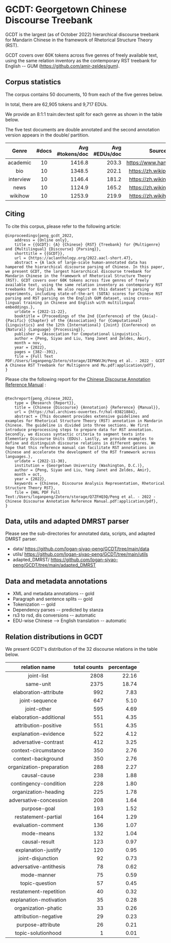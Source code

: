 # GCDT: Georgetown Chinese Discourse Treebank

GCDT is the largest (as of October 2022) hierarchical discourse treebank for Mandarin Chinese in the framework of Rhetorical Structure Theory (RST). 

GCDT covers over 60K tokens across five genres of freely available text, using the same relation inventory as the contemporary RST treebank for English -- GUM (https://github.com/amir-zeldes/gum). 


## Corpus statistics 
The corpus contains 50 documents, 10 from each of the five genres below.

In total, there are 62,905 tokens and  9,717 EDUs. 

We provide an 8:1:1 train:dev:test split for each genre as shown in the table below.

The five test documents are double annotated and the second annotation version appears in the double/ partition.

| Genre   |  #docs |  Avg #tokens/doc | Avg #EDUs/doc | Source | Dev doc | Test doc |
|:----------:|:-------------:|------:|------:|:-------------:|:-------------:|:-------------:|
| academic | 10 | 1416.8 | 203.3 | https://www.hanspub.org/ | gcdt_academic_peoples | gcdt_academic_dingzhen |
| bio | 10 | 1348.5 | 202.1 | https://zh.wikipedia.org/ | gcdt_bio_byron | gcdt_bio_dvorak |
| interview | 10 | 1146.4 | 181.2 | https://zh.wikinews.org/ | gcdt_interview_ward | gcdt_interview_wimax |
| news | 10 | 1124.9 | 165.2 | https://zh.wikinews.org/ | gcdt_news_famine | gcdt_news_simplified |
| wikihow | 10 | 1253.9 | 219.9 | https://zh.wikihow.com/ | gcdt_whow_hiking | gcdt_whow_thanksgiving |



## Citing

To cite this corpus, please refer to the following article:

```
@inproceedings{peng_gcdt_2022,
	address = {Online only},
	title = {{GCDT}: {A} {Chinese} {RST} {Treebank} for {Multigenre} and {Multilingual} {Discourse} {Parsing}},
	shorttitle = {{GCDT}},
	url = {https://aclanthology.org/2022.aacl-short.47},
	abstract = {A lack of large-scale human-annotated data has hampered the hierarchical discourse parsing of Chinese. In this paper, we present GCDT, the largest hierarchical discourse treebank for Mandarin Chinese in the framework of Rhetorical Structure Theory (RST). GCDT covers over 60K tokens across five genres of freely available text, using the same relation inventory as contemporary RST treebanks for English. We also report on this dataset's parsing experiments, including state-of-the-art (SOTA) scores for Chinese RST parsing and RST parsing on the English GUM dataset, using cross-lingual training in Chinese and English with multilingual embeddings.},
	urldate = {2022-11-22},
	booktitle = {Proceedings of the 2nd {Conference} of the {Asia}-{Pacific} {Chapter} of the {Association} for {Computational} {Linguistics} and the 12th {International} {Joint} {Conference} on {Natural} {Language} {Processing}},
	publisher = {Association for Computational Linguistics},
	author = {Peng, Siyao and Liu, Yang Janet and Zeldes, Amir},
	month = nov,
	year = {2022},
	pages = {382--391},
	file = {Full Text PDF:/Users/loganpeng/Zotero/storage/IEPKWVJH/Peng et al. - 2022 - GCDT A Chinese RST Treebank for Multigenre and Mu.pdf:application/pdf},
}
```

Please cite the following report for the [Chinese Discourse Annotation Reference Manual](https://hal.archives-ouvertes.fr/hal-03821884) :


```

@techreport{peng_chinese_2022,
	type = {Research {Report}},
	title = {Chinese {Discourse} {Annotation} {Reference} {Manual}},
	url = {https://hal.archives-ouvertes.fr/hal-03821884},
	abstract = {This document provides extensive guidelines and examples for Rhetorical Structure Theory (RST) annotation in Mandarin Chinese. The guideline is divided into three sections. We first introduce preprocessing steps to prepare data for RST annotation. Secondly, we discuss syntactic criteria to segment texts into Elementary Discourse Units (EDUs). Lastly, we provide examples to define and distinguish discourse relations in different genres. We hope that this reference manual can facilitate RST annotations in Chinese and accelerate the development of the RST framework across languages.},
	urldate = {2022-11-30},
	institution = {Georgetown University (Washington, D.C.)},
	author = {Peng, Siyao and Liu, Yang Janet and Zeldes, Amir},
	month = oct,
	year = {2022},
	keywords = {Chinese, Discourse Analysis Representation, Rhetorical Structure Theory RST},
	file = {HAL PDF Full Text:/Users/loganpeng/Zotero/storage/Q7ZFHQ3Q/Peng et al. - 2022 - Chinese Discourse Annotation Reference Manual.pdf:application/pdf},
}
```

## Data, utils and adapted DMRST parser
Please see the sub-directories for annotated data, scripts, and adapted DMRST parser.

- data/  https://github.com/logan-siyao-peng/GCDT/tree/main/data
- utils/ https://github.com/logan-siyao-peng/GCDT/tree/main/utils
- adapted_DMRST/ https://github.com/logan-siyao-peng/GCDT/tree/main/adapted_DMRST

## Data and metadata annotations
- XML and metadata annotations -- gold
- Paragraph and sentence splits -- gold
- Tokenization -- gold
- Dependency parses -- predicted by stanza
- rs3 to rsd, dis conversions -- automatic
- EDU-wise Chinese --> English translation -- automatic


## Relation distributions in GCDT
We present GCDT's distribution of the 32 discourse relations in the table below.

| relation name | total counts | percentage |
|:----------:|------:|------:|
| joint-list | 2808 | 22.16 |
| same-unit | 2375 | 18.74 |
| elaboration-attribute | 992 | 7.83 |
| joint-sequence | 647 | 5.10 |
| joint-other | 595 | 4.69 |
| elaboration-additional | 551 | 4.35 |
| attribution-positive | 551 | 4.35 |
| explanation-evidence | 522 | 4.12 |
| adversative-contrast | 412 | 3.25 |
| context-circumstance | 350 | 2.76 |
| context-background | 350 | 2.76 |
| organization-preparation | 288 | 2.27 |
| causal-cause | 238 | 1.88 |
| contingency-condition | 228 | 1.80 |
| organization-heading | 225 | 1.78 |
| adversative-concession | 208 | 1.64 |
| purpose-goal | 193 | 1.52 |
| restatement-partial | 164 | 1.29 |
| evaluation-comment | 136 | 1.07 |
| mode-means | 132 | 1.04 |
| causal-result | 123 | 0.97 |
| explanation-justify | 120 | 0.95 |
| joint-disjunction | 92 | 0.73 |
| adversative-antithesis | 78 | 0.62 |
| mode-manner | 75 | 0.59 |
| topic-question | 57 | 0.45 |
| restatement-repetition | 40 | 0.32 |
| explanation-motivation | 35 | 0.28 |
| organization-phatic | 33 | 0.26 |
| attribution-negative | 29 | 0.23 |
| purpose-attribute | 26 | 0.21 |
| topic-solutionhood | 1 | 0.01 |

